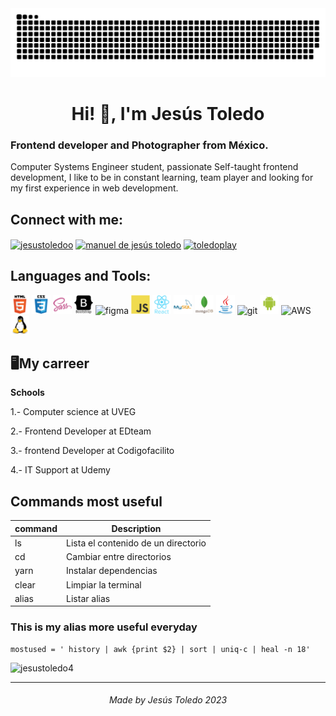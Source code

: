<div align="center">
  <img  src="https://github.com/1999AZZAR/1999AZZAR/blob/main/resources/img/grid-snake.svg"
       alt="snake" /></a>
</div>

<h1 align="center">Hi! 👋, I'm Jesús Toledo</h1>

### Frontend developer and Photographer from México. 

Computer Systems Engineer student, passionate Self-taught frontend development, I like to be in constant learning, team player and looking for my first experience in web development.

## Connect with me:

<p align="left">
<a href="https://twitter.com/jesustoledoo" target="blank"><img align="center" src="https://raw.githubusercontent.com/rahuldkjain/github-profile-readme-generator/master/src/images/icons/Social/twitter.svg" alt="jesustoledoo" height="20" width="30" /></a>
<a href="https://linkedin.com/in/manuel de jesús toledo" target="blank"><img align="center" src="https://raw.githubusercontent.com/rahuldkjain/github-profile-readme-generator/master/src/images/icons/Social/linked-in-alt.svg" alt="manuel de jesús toledo" height="20" width="30" /></a>
<a href="https://instagram.com/toledoplay" target="blank"><img align="center" src="https://raw.githubusercontent.com/rahuldkjain/github-profile-readme-generator/master/src/images/icons/Social/instagram.svg" alt="toledoplay" height="20" width="30" /></a>
</p>


## Languages and Tools:

<p align="left"> 
  <img src="https://raw.githubusercontent.com/devicons/devicon/master/icons/html5/html5-original-wordmark.svg" alt="html5" width="30" height="30"/>
  <img src="https://raw.githubusercontent.com/devicons/devicon/master/icons/css3/css3-original-wordmark.svg" alt="css3" width="30" height="30"/> 
  <img src="https://raw.githubusercontent.com/devicons/devicon/master/icons/sass/sass-original.svg" alt="sass" width="30" height="30"/>
<img src="https://raw.githubusercontent.com/devicons/devicon/master/icons/bootstrap/bootstrap-plain-wordmark.svg" alt="bootstrap" width="30" height="30"/> 
  <img src="https://www.vectorlogo.zone/logos/figma/figma-icon.svg" alt="figma" width="30" height="30"/>
  <img src="https://raw.githubusercontent.com/devicons/devicon/master/icons/javascript/javascript-original.svg" alt="javascript" width="30" height="30"/>
   <img src="https://raw.githubusercontent.com/devicons/devicon/master/icons/react/react-original-wordmark.svg" alt="react" width="30" height="30"/> 
  <img src="https://raw.githubusercontent.com/devicons/devicon/master/icons/mysql/mysql-original-wordmark.svg" alt="mysql" width="30" height="30"/> 
   <img src="https://raw.githubusercontent.com/devicons/devicon/master/icons/mongodb/mongodb-original-wordmark.svg" alt="mongodb" width="30" height="30"/> 
  <img src="https://raw.githubusercontent.com/devicons/devicon/master/icons/java/java-original.svg" alt="java" width="30" height="30"/>  
  <img src="https://www.vectorlogo.zone/logos/git-scm/git-scm-icon.svg" alt="git" width="30" height="30"/> 
  <img src="https://raw.githubusercontent.com/devicons/devicon/master/icons/android/android-original-wordmark.svg" alt="android" width="30" height="30"/>
  <img src="https://skillicons.dev/icons?i=aws" alt="AWS" width="30" height="30"/>
  <img src="https://raw.githubusercontent.com/devicons/devicon/master/icons/linux/linux-original.svg" alt="linux" width="30" height="30"/>
</p>
  
  

## 🖥️My carreer
**Schools**

1.- Computer science at UVEG

2.- Frontend Developer at EDteam

3.- frontend Developer at Codigofacilito

4.- IT Support at Udemy

## Commands most useful
  
|command |Description                          |
|--------|-------------------------------------|
|ls      | Lista el contenido de un directorio |
|cd      | Cambiar entre directorios           |
|yarn    | Instalar dependencias               |
|clear   | Limpiar la terminal                 |
|alias   | Listar alias                        |

### This is my alias more useful everyday

```
mostused = ' history | awk {print $2} | sort | uniq-c | heal -n 18'
```

<p align="left"> <img src="https://komarev.com/ghpvc/?username=jesustoledo4&label=Profile%20views&color=0e75b6&style=flat" alt="jesustoledo4" /> </p>
<hr>
<h6 align="center">Made by Jesús Toledo 2023</h6>
